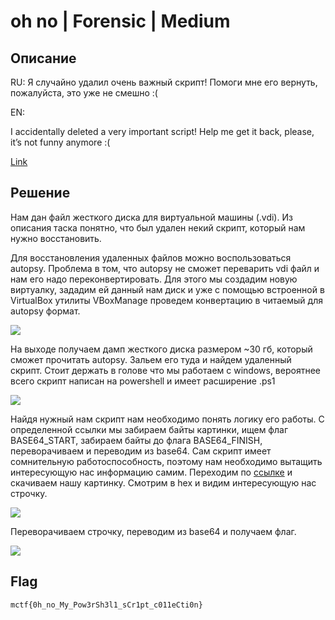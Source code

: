# oh no | Forensic | Medium 

## Описание 
RU: Я случайно удалил очень важный скрипт! Помоги мне его вернуть, пожалуйста, это уже не смешно :(

EN:

I accidentally deleted a very important script! Help me get it back, please, it’s not funny anymore :(

[Link](https://mega.nz/file/piMU0ZhC#Nr7KzwtKmb6WpLAaOUP7dtMS3ekoBWgB2Afm7ideOl0)

## Решение 

Нам  дан файл жесткого диска для виртуальной машины (.vdi). Из описания таска понятно, что был удален некий скрипт, который нам нужно восстановить.

Для восстановления удаленных файлов можно воспользоваться autopsy. Проблема в том, что autopsy не сможет переварить vdi файл и нам его надо переконвертировать. Для этого мы создадим новую виртуалку, зададим ей данный нам диск и уже с помощью встроенной в VirtualBox утилиты VBoxManage проведем конвертацию в читаемый для autopsy формат.

![](https://i.ibb.co/HP93WW7/writeup1.jpg)

На выходе получаем дамп жесткого диска размером ~30 гб, который сможет прочитать autopsy. Зальем его туда и найдем удаленный скрипт. Стоит держать в голове что мы работаем с windows, вероятнее всего скрипт написан на powershell и имеет расширение .ps1

![](https://i.ibb.co/V2WsKCz/writeup2.jpg)

Найдя нужный нам скрипт нам необходимо понять логику его работы. С определенной ссылки мы забираем байты картинки, ищем флаг BASE64_START, забираем байты до флага BASE64_FINISH, переворачиваем и переводим из base64. Сам скрипт имеет сомнительную работоспособность, поэтому нам необходимо вытащить интересующую нас информацию самим. Переходим по [ссылке](https://i.ibb.co/BNPFNdv/Wf3-Zjja-C35.jpg) и скачиваем нашу картинку. Смотрим в hex и видим интересующую нас строчку.

![](https://i.ibb.co/KV1Lgyf/writeup3.jpg)

Переворачиваем строчку, переводим из base64 и получаем флаг.

![](https://i.ibb.co/vDVnTp1/writeup4.jpg)

## Flag
```
mctf{0h_no_My_Pow3rSh3l1_sCr1pt_c011eCti0n}
```